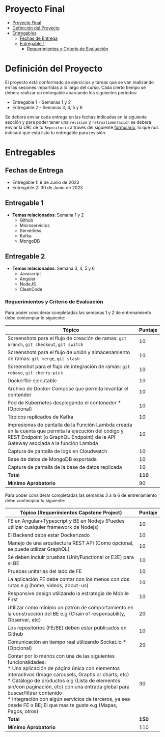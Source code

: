 # Proyecto Final
- [Proyecto Final](#proyecto-final)
- [Definición del Proyecto](#definici%C3%B3n-del-proyecto)
- [Entregables](#entregables)
    - [Fechas de Entrega](#fechas-de-entrega)
    - [Entregable 1](#entregable-1)
        - [Requerimientos y Criterio de Evaluación](#requerimientos-y-criterio-de-evaluaci%C3%B3n)

# Definición del Proyecto
El proyecto está conformado de ejercicios y tareas que se van realizando en las sesiones impartidas a lo largo del curso. Cada cierto tiempo se debera realizar un entregable abarcando los siguientes periodos:
  - Entregable 1 - Semanas 1 y 2
  - Entregable 2 - Semanas 3, 4, 5 y 6

Se deberá enviar cada entrega en las fechas indicadas en la siguiente sección y para poder tener una `revisión` y `retroalimentación` se deberá enviar la URL de tu `Repositorio` a través del siguiente [formulario](https://docs.google.com/forms/d/e/1FAIpQLSfnShrPgL4_jJkBeg27WVyzOtfREspDhCbT76W0u0Qjz2J5kg/viewform), lo que nos indicará que está listo tu entregable para revisión.

# Entregables
## Fechas de Entrega
 - Entregable 1: 9 de Junio de 2023
 - Entregable 2: 30 de Junio de 2023

## Entregable 1

- **Temas relacionados**: Semana 1 y 2
  - Github
  - Microservicios
  - Serverless
  - Kafka
  - MongoDB

## Entregable 2

- **Temas relacionados**: Semana 3, 4, 5 y 6
  - Javascript
  - Angular
  - NodeJS
  - CleanCode

### Requerimientos y Criterio de Evaluación
Para poder considerar completadas las semanas 1 y 2 de entrenamiento debe contemplar lo siguiente:

| **Tópico**                                                                                                                          | **Puntaje** |
|-------------------------------------------------------------------------------------------------------------------------------------|-------------|
| Screenshots para el flujo de creación de ramas: `git branch`, `git checkout`, `git switch`                                          | 10          |
| Screenshots para el flujo de unión y almacenamiento de ramas: `git merge`, `git stash`                                              | 10          |
| Screenshot para el flujo de integración de ramas: `git rebase`, `git cherry-pick`                                                   | 10          |
| Dockerfile ejecutable                                                                                                               | 10          |
| Archivo de Docker Compose que permita levantar el contendor                                                                         | 10          |
| Pod de Kubernetes desplegando el contenedor * (Opcional)                                                                            | 10          |
| Tópicos replicados de Kafka                                                                                                         | 10          |
| Impresiones de pantalla de la Función Lambda creada en la cuenta que permita la ejecución del código y REST Endpoint (o GraphQL Endpoint) de la API Gateway asociada a la función Lambda                                                                                           | 10          |
| Captura de pantalla de logs en Cloudwatch                                                                                           | 10          |
| Base de datos de MongoDB exportada                                                                                                  | 10          |
| Captura de pantalla de la base de datos replicada                                                                                   | 10          |
| **Total**                                                                                                                           | **110**     |
| **Mínimo Aprobatorio**                                                                                                              | 90          |

Para poder considerar completadas las semanas 3 a la 6 de entrenamiento debe contemplar lo siguiente:

| **Tópico** (Requerimientos Capstone Project)                                                                                        | **Puntaje** |
|-------------------------------------------------------------------------------------------------------------------------------------|-------------|
| FE en Angular+Typescript y BE en Nodejs (Puedes utilizar cualquier framework de Nodejs)                                             | 10          |
| El Backend debe estar Dockerizado                                                                                                   | 10          |
| Manejo de una arquitectura REST API (Como opcional, se puede utilizar GraphQL)                                                      | 10          |
| Se deben incluir pruebas (Unit/Functional or E2E) para el BE                                                                        | 10          |
| Pruebas unitarias del lado de FE                                                                                                    | 10          |
| La aplicación FE debe contar con los menos con dos rutas e.g (home, videos, about-us)                                               | 10          |
| Responsive design utilizando la estrategia de Mobile First                                                                          | 10          |
| Utilizar como mínimo un patron de comportamiento en la construcción del BE e.g (Chain of responsability, Observer, etc)             | 20          |
| Los repositorios (FE/BE) deben estar publicados en Github                                                                           | 10          |
| Comunicación en tiempo real utilizando Socket.io * (Opcional)                                                                       | 20          |
| Contar por lo menos con una de las siguientes funcionalidades: <br> * Una aplicación de página única con elementos interactivos (Image carousels, Graphs or charts, etc) <br> * Catálogo de productos e.g (Lista de elementos sin/con paginación, etc) con una entrada global para buscar/filtrar contenido <br> * Integración con algún servicios de terceros, ya sea desde FE o BE; El que mas te guste e.g (Mapas, Pagos, otros)                               | 30          |
| **Total**                                                                                                                           | **150**     |
| **Mínimo Aprobatorio**                                                                                                              | 110         |
